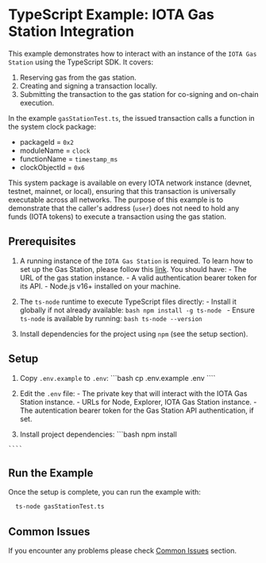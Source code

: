 # TypeScript Example: IOTA Gas Station Integration

This example demonstrates how to interact with an instance of the `IOTA Gas Station` using the TypeScript SDK. It covers:

1. Reserving gas from the gas station.
2. Creating and signing a transaction locally.
3. Submitting the transaction to the gas station for co-signing and on-chain execution.

In the example `gasStationTest.ts`, the issued transaction calls a function in the system clock package:

- packageId = `0x2`
- moduleName = `clock`
- functionName = `timestamp_ms`
- clockObjectId = `0x6`

This system package is available on every IOTA network instance (devnet, testnet, mainnet, or local), ensuring that this transaction is universally executable across all networks. The purpose of this example is to demonstrate that the caller's address (`user`) does not need to hold any funds (IOTA tokens) to execute a transaction using the gas station.

## Prerequisites

  1. A running instance of the `IOTA Gas Station` is required. To learn how to set up the Gas Station, please follow this [link](../../GETTING_STARTED.md).
    You should have:
    - The URL of the gas station instance.
    - A valid authentication bearer token for its API.
    - Node.js v16+ installed on your machine.

  2. The `ts-node` runtime to execute TypeScript files directly:
    - Install it globally if not already available:
    ```bash
      npm install -g ts-node
    ```
    - Ensure `ts-node` is available by running:
    ```bash
      ts-node --version
    ```

  3. Install dependencies for the project using `npm` (see the setup section).

## Setup

  1. Copy `.env.example` to `.env`:
    ```bash
    cp .env.example .env
    ````

  2. Edit the `.env` file:
    - The private key that will interact with the IOTA Gas Station instance.
    - URLs for Node, Explorer, IOTA Gas Station instance.
    - The autentication bearer token for the Gas Station API authentication, if set.

  3. Install project dependencies:
    ```bash
    npm install

    ````

## Run the Example

Once the setup is complete, you can run the example with:

```bash
  ts-node gasStationTest.ts
```

## Common Issues

If you encounter any problems please check [Common Issues](../../README.md#common-issues) section.
